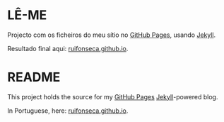 LÊ-ME
=====

Projecto com os ficheiros do meu sítio no [GitHub Pages](http://pages.github.com/),
usando [Jekyll](http://jekyllrb.com/).

Resultado final aqui: [ruifonseca.github.io](http://ruifonseca.github.io).

README
======

This project holds the source for my [GitHub Pages](http://pages.github.com/) 
[Jekyll](http://jekyllrb.com/)-powered blog.

In Portuguese, here: [ruifonseca.github.io](http://ruifonseca.github.io).


